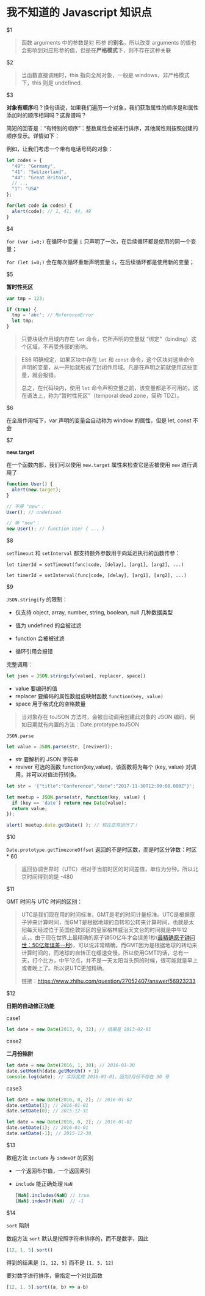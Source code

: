 # 我不知道的 Javascript 知识点

$1

> 函数 arguments 中的参数是对 形参 的**别名**，所以改变 arguments 的值也会影响到对应形参的值，但是在**严格模式**下，则不存在这种关联



$2

> 当函数直接调用时，this 指向全局对象，一般是 windows，非严格模式下，this 则是 undefined.



$3

**对象有顺序**吗？换句话说，如果我们遍历一个对象，我们获取属性的顺序是和属性添加时的顺序相同吗？这靠谱吗？

简短的回答是：“有特别的顺序”：整数属性会被进行排序，其他属性则按照创建的顺序显示。详情如下：

例如，让我们考虑一个带有电话号码的对象：

```js
let codes = {
  "49": "Germany",
  "41": "Switzerland",
  "44": "Great Britain",
  // ..,
  "1": "USA"
};

for(let code in codes) {
  alert(code); // 1, 41, 44, 49
}
```



$4

`for (var i=0;)` 在循环中变量 `i` 只声明了一次，在后续循环都是使用的同一个变量；

`for (let i=0;)` 会在每次循环重新声明变量 `i`，在后续循环都是使用新的变量；



$5

**暂时性死区**

```js
var tmp = 123;

if (true) {
  tmp = 'abc'; // ReferenceError
  let tmp;
}
```

> 只要块级作用域内存在 `let` 命令，它所声明的变量就 “绑定”（binding）这个区域，不再受外部的影响。

> ES6 明确规定，如果区块中存在 `let` 和 `const` 命令，这个区块对这些命令声明的变量，从一开始就形成了封闭作用域。凡是在声明之前就使用这些变量，就会报错。
>
> 总之，在代码块内，使用 `let` 命令声明变量之前，该变量都是不可用的。这在语法上，称为“暂时性死区”（temporal dead zone，简称 TDZ）。



$6

在全局作用域下，var 声明的变量会自动称为 window 的属性，但是 let, const 不会



$7

**new.target**

在一个函数内部，我们可以使用 `new.target` 属性来检查它是否被使用 `new` 进行调用了

```js
function User() {
  alert(new.target);
}

// 不带 "new"：
User(); // undefined

// 带 "new"：
new User(); // function User { ... }
```



$8

`setTimeout` 和 `setInterval` 都支持额外参数用于向延迟执行的函数传参：

`let timerId = setTimeout(func|code, [delay], [arg1], [arg2], ...)`

`let timerId = setInterval(func|code, [delay], [arg1], [arg2], ...)`



$9

`JSON.stringify` 的限制：

- 仅支持 object, array, number, string, boolean, null 几种数据类型

- 值为 undefined 的会被过滤
- function 会被被过滤
- 循环引用会报错

完整调用：

```javascript
let json = JSON.stringify(value[, replacer, space])
```

- value 要编码的值
- replacer 要编码的属性数组或映射函数 `function(key, value)`
- space 用于格式化的空格数量

> 当对象存在 toJSON 方法时，会被自动调用创建此对象的 JSON 编码，例如日期就有内置的方法：Date.prototype.toJSON

`JSON.parse`

```javascript
let value = JSON.parse(str, [reviver]);
```

- str 要解析的 JSON 字符串
- reviver 可选的函数 function(key,value)，该函数将为每个 (key, value) 对调用，并可以对值进行转换。

```js
let str = '{"title":"Conference","date":"2017-11-30T12:00:00.000Z"}';

let meetup = JSON.parse(str, function(key, value) {
  if (key == 'date') return new Date(value);
  return value;
});

alert( meetup.date.getDate() ); // 现在正常运行了！
```



$10

`Date.prototype.getTimezoneOffset` 返回的不是时区数，而是时区分钟数：时区 * 60

> 返回协调世界时（UTC）相对于当前时区的时间差值，单位为分钟。所以北京时间得到的是 -480



$11

GMT 时间与 UTC 时间的区别：

> UTC是我们现在用的时间标准，GMT是老的时间计量标准。UTC是根据原子钟来计算时间，而GMT是根据地球的自转和公转来计算时间，也就是太阳每天经过位于英国伦敦郊区的皇家格林威治天文台的时间就是中午12点，。由于现在世界上最精确的原子钟50亿年才会误差1秒([最精确原子钟问世：50亿年误差一秒](https://link.zhihu.com/?target=http%3A//tech.qq.com/a/20141105/008961.htm))，可以说非常精确。而GMT因为是根据地球的转动来计算时间的，而地球的自转正在缓速变慢，所以使用GMT的话，总有一天，打个比方，中午12点，并不是一天太阳当头照的时候，很可能就是早上或者晚上了。所以说UTC更加精确。
>
> 链接：https://www.zhihu.com/question/27052407/answer/56923233



$12

**日期的自动修正功能**

case1

```js
let date = new Date(2013, 0, 32); // 结果是 2013-02-01
```

case2

**二月份陷阱**

```js
let date = new Date(2016, 1, 30); // 2016-01-30
date.setMonth(date.getMonth() + 1)
console.log(date); // 实际变成 2016-03-01，因为2月份不存在 30 号
```

case3

```js
let date = new Date(2016, 0, 2); // 2016-01-02
date.setDate(1); // 2016-01-01
date.setDate(0); // 2015-12-31
```

```js
let date = new Date(2016, 0, 2); // 2016-01-02
date.setDate(1); // 2016-01-01
date.setDate(-1); // 2015-12-30
```



$13

数组方法 `include` 与 `indexOf` 的区别

- 一个返回布尔值，一个返回索引

- `include` 能正确处理 `NaN`

  ```js
  [NaN].includes(NaN) // true
  [NaN].indexOf(NaN)  // -1
  ```

  

$14

 `sort` 陷阱

数组方法 `sort` 默认是按照字符串排序的，而不是数字，因此

```js
[12, 1, 5].sort()
```

得到的结果是 `[1, 12, 5]` 而不是 `[1, 5, 12]`

要对数字进行排序，需指定一个对比函数

```js
[12, 1, 5].sort((a, b) => a-b)
```

